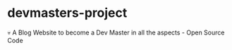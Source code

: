 # devmasters-project
💀 A Blog Website to become a Dev Master in all the aspects - Open Source Code 
